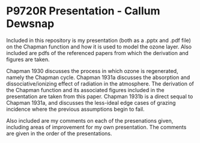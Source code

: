 # P9720R Presentation - Callum Dewsnap

Included in this repository is my presentation (both as a .pptx and .pdf file) on the Chapman function and how it is used to model the ozone layer. Also included are pdfs of the referenced papers from which the derivation and figures are taken.

Chapman 1930 discusses the process in which ozone is regenerated, namely the Chapman cycle. Chapman 1931a discusses the absorption and dissociative/ionizing effect of radiation in the atmosphere. The derivation of the Chapman function and its associated figures included in the presentation are taken from this paper. Chapman 1931b is a direct sequal to Chapman 1931a, and discusses the less-ideal edge cases of grazing incidence where the previous assumptions begin to fail.

Also included are my comments on each of the presenations given, including areas of improvement for my own presentation. The comments are given in the order of the presentations.
